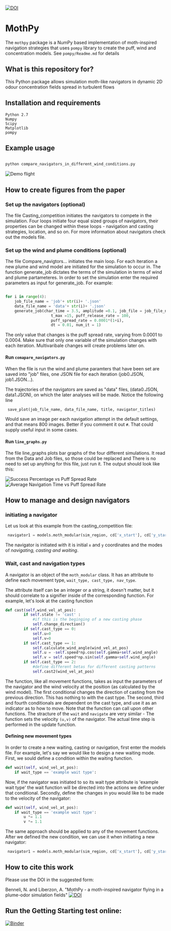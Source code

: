 [![DOI](https://www.zenodo.org/badge/116568819.svg)](https://www.zenodo.org/badge/latestdoi/116568819)

# MothPy

The `mothpy` package is a NumPy based implementation of moth-inspired navigation strategies that uses
`pompy` library to create the puff, wind and concentration models. See `pompy/Readme.md`
for details

## What is this repository for?

This Python package allows simulation moth-like navigators in dynamic 2D odour
concentration fields spread in turbulent flows

## Installation and requirements

    Python 2.7
    Numpy
    Scipy
    Matplotlib
    pompy

## Example usage

```python

python compare_navigators_in_different_wind_conditions.py

```

![Demo flight](img/Demonstration_of_different_navigation_strategies.png)

## How to create figures from the paper

### Set up the navigators (optional)

The file Casting_competition initiates the navigators to compete in the simulation. Four loops initiate four equal sized groups of navigators, their properties can be changed within these loops - navigation and casting strategies, location, and so on. 
For more information about navigators check out the models file.

### Set up the wind and plume conditions (optional)

The file Compare_navigtors... initiates the main loop. For each iteration a new plume and wind model are initiated for the simulation to occur in. The function generate_job dictates the terms of the simulation in terms of wind and plume partameteres. In order to set the simulation enter the required parameters as input for generate_job. For example:

```python

for i in range(4):
    job_file_name = 'job'+ str(i)+ '.json'
    data_file_name = 'data'+ str(i)+ '.json'
    generate_job(char_time = 3.5, amplitude =0.1, job_file = job_file_name,
                    t_max =15, puff_release_rate = 100,
                    puff_spread_rate = 0.0001*(1+i),
                    dt = 0.01, num_it = 1)
```

The only value that changes is the puff spread rate, varying from 0.0001 to 0.0004.
Make sure that only one variable of the simulation changes with each iteration. Multivaribale changes will create problems later on.

#### Run `comapare_navigators.py`

When the file is run the wind and plume paramters that have been set are saved into "job" files, one JSON file for each iteration (job0.JSON, job1.JSON...).

The trajectories of the navigators are saved as "data" files, (data0.JSON, data1.JSON), on which the later analyses will be made. 
Notice the following line

```python
 save_plot(job_file_name, data_file_name, title, navigator_titles)
```

Would save an image per each navigation attempt in the default settings, and that means 800 images. Better if you comment it out `#`. That could supply useful input in some cases.

#### Run `line_graphs.py`

The file line_graphs plots bar graphs of the four different simulations. It read from the Data and Job files, so those could be replaced and There is no need to set up anything for this file, just run it. The output should look like this:

![Success Percentage vs Puff Spread Rate](img/spVSpsr.png)
![Average Navigation Time vs Puff Spread Rate](img/spVSpsr.png)

## How to manage and design navigators

### initiating a navigator

Let us look at this example from the casting_competition file:

```python
 navigator1 = models.moth_modular(sim_region, cd['x_start'], cd['y_start'], cd['nav_type'] , cd['cast_type'], cd['wait_type'])
```

The navigator is initiated with it is initial `x` and `y` coordinates and the modes of *navigating, casting and waiting*.

### Wait, cast and navigation types

A navigator is an object of the `moth_modular` class. It has an attribute to define each movement type, `wait_type, cast_type, nav_type`.

The attribute itself can be an integer or a string, it doesn't matter, but it should correlate to a signifier inside of the corresponding function. For example, let's look at the casting function

```python
def cast(self,wind_vel_at_pos):
        if self.state != 'cast' :
            #if this is the beginging of a new casting phase
            self.change_direction()
        if self.cast_type == 0:
            self.u=0
            self.v=0
        if self.cast_type == 1:
            self.calculate_wind_angle(wind_vel_at_pos)
            self.u = -self.speed*np.cos(self.gamma+self.wind_angle)
            self.v = self.speed*np.sin(self.gamma+self.wind_angle)
        if self.cast_type == 2:
            #define different betas for different casting patterns
            self.cast2(wind_vel_at_pos)
```

The function, like all movement functions, takes as input the parameters of the navigator and the wind velocity at the position (as calculated by the wind model).
The first conditional changes the direction of casting from the previous direction. This has nothing to with the cast type. 
The second, third and fourth conditionals are dependent on the cast type, and use it as an indicator as to how to move. Note that the function can call upon other functions. The stracture of the `wait` and `navigate` are very similar - The function sets the velocity `(u,v)` of the navigator. The actual time step is performed in the update function.

#### Defining new movement types

In order to create a new waiting, casting or navigation, first enter the models file. For example, let's say we would like to design a new waiting mode. First, we sould define a condition within the waiting function.

```python
def wait(self, wind_vel_at_pos):
    if wait_type == 'example wait type':
```

Now, if the navigator was initiated to so its wait type attribute is 'example wait type' the wait function will be directed into the actions we define under that conditional. Secondly, define the changes in you would like to be made to the velocity of the navigator:

```python
def wait(self, wind_vel_at_pos):
    if wait_type == 'example wait type':
        u *= 1.1
        v *= 1.1
```

The same approach should be applied to any of the movement functions. After we defined the new condition, we can use it when initiating a new navigator:

```python
 navigator1 = models.moth_modular(sim_region, cd['x_start'], cd['y_start'], cd['nav_type'], cd['cast_type'], 'example wait type')
```


## How to cite this work

Please use the DOI in the suggested form: 

Benneli, N. and Liberzon, A. "MothPy - a moth-inspired navigator flying in a plume-odor simulation fields" [![DOI](https://www.zenodo.org/badge/116568819.svg)](https://www.zenodo.org/badge/latestdoi/116568819)


## Run the Getting Starting test online: 
[![Binder](https://mybinder.org/badge_logo.svg)](https://mybinder.org/v2/gh/alexliberzonlab/mothpy/master?filepath=notebooks%2Fmothpy_getting_started.ipynb)

